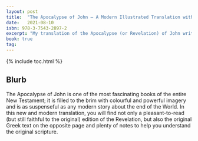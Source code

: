 ```yaml
---
layout: post
title:  "The Apocalypse of John — A Modern Illustrated Translation with Notes and the Original Greek Text"
date:   2021-08-10
isbn: 978-3-7543-2897-2
excerpt: "My translation of the Apocalypse (or Revelation) of John written in a modern style and with pictures and paintings following every chapter and the original Greek text."
book: true
tag:
---
```


{% include toc.html %}

## Blurb
The Apocalypse of John is one of the most fascinating books of the entire New Testament; it is filled to the brim with colourful and powerful imagery and is as suspenseful as any modern story about the end of the World. In this new and modern translation, you will find not only a pleasant-to-read (but still faithful to the original) edition of the Revelation, but also the original Greek text on the opposite page and plenty of notes to help you understand the original scripture.
